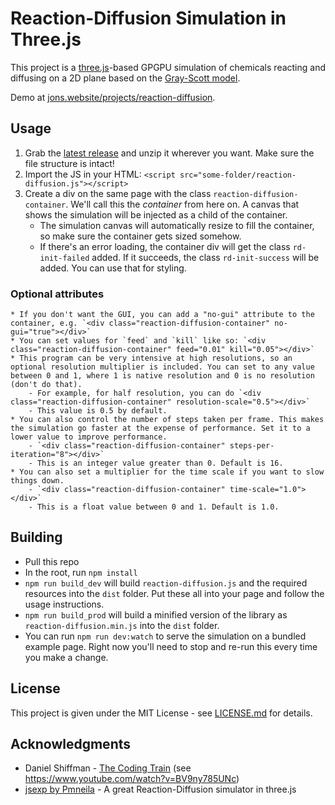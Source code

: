 # Reaction-Diffusion Simulation in Three.js

This project is a [three.js](threejs.org)-based GPGPU simulation of chemicals reacting and diffusing on a 2D plane based on the [Gray-Scott model](https://groups.csail.mit.edu/mac/projects/amorphous/GrayScott/).

Demo at [jons.website/projects/reaction-diffusion](https://jons.website/projects/reaction-diffusion).

## Usage

1. Grab the [latest release](https://github.com/colejd/Reaction-Diffusion-ThreeJS/releases) and unzip it wherever you want. Make sure the file structure is intact!
2. Import the JS in your HTML: `<script src="some-folder/reaction-diffusion.js"></script>`
3. Create a div on the same page with the class `reaction-diffusion-container`. We'll call this the *container* from here on. A canvas that shows the simulation will be injected as a child of the container.
    * The simulation canvas will automatically resize to fill the container, so make sure the container gets sized somehow.
    * If there's an error loading, the container div will get the class `rd-init-failed` added. If it succeeds, the class `rd-init-success` will be added. You can use that for styling.

### Optional attributes
    * If you don't want the GUI, you can add a "no-gui" attribute to the container, e.g. `<div class="reaction-diffusion-container" no-gui="true"></div>`
    * You can set values for `feed` and `kill` like so: `<div class="reaction-diffusion-container" feed="0.01" kill="0.05"></div>`
    * This program can be very intensive at high resolutions, so an optional resolution multiplier is included. You can set to any value between 0 and 1, where 1 is native resolution and 0 is no resolution (don't do that).
        - For example, for half resolution, you can do `<div class="reaction-diffusion-container" resolution-scale="0.5"></div>`
        - This value is 0.5 by default.
    * You can also control the number of steps taken per frame. This makes the simulation go faster at the expense of performance. Set it to a lower value to improve performance.
        - `<div class="reaction-diffusion-container" steps-per-iteration="8"></div>`
        - This is an integer value greater than 0. Default is 16.
    * You can also set a multiplier for the time scale if you want to slow things down.
        - `<div class="reaction-diffusion-container" time-scale="1.0"></div>`
        - This is a float value between 0 and 1. Default is 1.0.

## Building

* Pull this repo
* In the root, run `npm install`
* `npm run build_dev` will build `reaction-diffusion.js` and the required resources into the `dist` folder. Put these all into your page and follow the usage instructions.
* `npm run build_prod` will build a minified version of the library as `reaction-diffusion.min.js` into the `dist` folder.
* You can run `npm run dev:watch` to serve the simulation on a bundled example page. Right now you'll need to stop and re-run this every time you make a change.

## License

This project is given under the MIT License - see [LICENSE.md](LICENSE.md) for details.

## Acknowledgments

* Daniel Shiffman - [The Coding Train](http://thecodingtrain.com/) (see https://www.youtube.com/watch?v=BV9ny785UNc)
* [jsexp by Pmneila](https://github.com/pmneila/jsexp) - A great Reaction-Diffusion simulator in three.js
